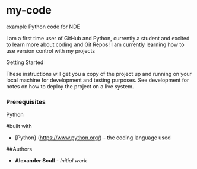 # my-code
example Python code for NDE

I am a first time user of GitHub and Python, currently a student and excited to learn more about coding and Git Repos!
I am currently learning how to use version control with my projects

Getting Started

These instructions will get you a copy of the project up and running on your local machine for development and testing purposes. See development for notes on how to deploy the project on a live system.

### Prerequisites

Python

#built with
* [Python} (https://www.python.org/) - the coding language used

##Authors

* **Alexander Scull** - *Initial work* 
